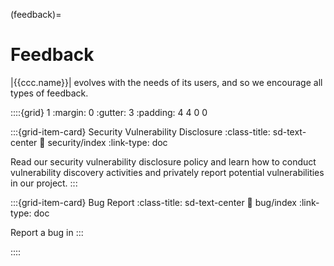 (feedback)=
# Feedback


|{{ccc.name}}| evolves with the needs of its users,
and so we encourage all types of feedback. 


::::{grid} 1
:margin: 0
:gutter: 3
:padding: 4 4 0 0


:::{grid-item-card} Security Vulnerability Disclosure
:class-title: sd-text-center
:link: security/index
:link-type: doc

Read our security vulnerability disclosure policy
and learn how to conduct vulnerability discovery activities
and privately report potential vulnerabilities
in our project.
:::


:::{grid-item-card} Bug Report
:class-title: sd-text-center
:link: bug/index
:link-type: doc

Report a bug in 
:::

::::